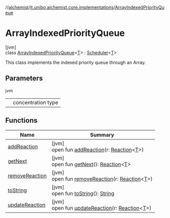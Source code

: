 //[alchemist](../../../index.md)/[it.unibo.alchemist.core.implementations](../index.md)/[ArrayIndexedPriorityQueue](index.md)

# ArrayIndexedPriorityQueue

[jvm]\
class [ArrayIndexedPriorityQueue](index.md)<[T](index.md)> : [Scheduler](../../it.unibo.alchemist.core.interfaces/-scheduler/index.md)<[T](../-engine/index.md)> 

This class implements the indexed priority queue through an Array.

## Parameters

jvm

| | |
|---|---|
| <T> | concentration type |

## Functions

| Name | Summary |
|---|---|
| [addReaction](add-reaction.md) | [jvm]<br>open fun [addReaction](add-reaction.md)(r: [Reaction](../../it.unibo.alchemist.model.interfaces/-reaction/index.md)<[T](../-engine/index.md)>) |
| [getNext](get-next.md) | [jvm]<br>open fun [getNext](get-next.md)(): [Reaction](../../it.unibo.alchemist.model.interfaces/-reaction/index.md)<[T](../-engine/index.md)> |
| [removeReaction](remove-reaction.md) | [jvm]<br>open fun [removeReaction](remove-reaction.md)(r: [Reaction](../../it.unibo.alchemist.model.interfaces/-reaction/index.md)<[T](../-engine/index.md)>) |
| [toString](to-string.md) | [jvm]<br>open fun [toString](to-string.md)(): [String](https://docs.oracle.com/javase/8/docs/api/java/lang/String.html) |
| [updateReaction](update-reaction.md) | [jvm]<br>open fun [updateReaction](update-reaction.md)(r: [Reaction](../../it.unibo.alchemist.model.interfaces/-reaction/index.md)<[T](../-engine/index.md)>) |
